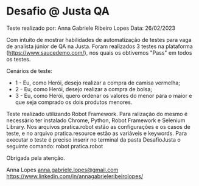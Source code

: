 # Desafio @ Justa QA

Teste realizado por: Anna Gabriele Ribeiro Lopes
Data: 26/02/2023

Com intuito de mostrar habilidades de automatização de testes para vaga de analista júnior de QA na Justa.
Foram realizados 3 testes na plataforma (https://www.saucedemo.com/), nos quais os obtivemos "Pass" em todos os testes.

Cenários de teste:
* 1 - Eu, como Herói, desejo realizar a compra de camisa vermelha;
* 2 - Eu, como Herói, desejo realizar a compra de bolsa;
* 3 - Eu, como Herói, quero ordenar os valores do menor para o maior e que seja comprado os dois produtos menores.

Teste realizado utilizando Robot Framework.
Para ralização do mesmo é necessário ter instalado Chrome, Python, Robot Framework e Selenium Library.
Nos arquivos pratica.robot estão as configurações e os casos de teste, e no arquivo pratica.resource estão as variáveis e keywords. 
Para executar o teste é preciso inserir no terminal da pasta DesafioJusta o seguinte comando: robot pratica.robot


Obrigada pela atenção.

Anna Lopes
anna.gabriele.lopes@gmail.com
https://www.linkedin.com/in/annagabrieleribeirolopes/